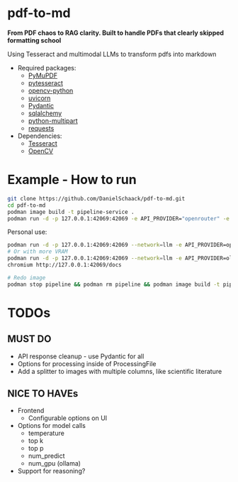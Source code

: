 # pdf-to-md
**From PDF chaos to RAG clarity. Built to handle PDFs that clearly skipped formatting school**

Using Tesseract and multimodal LLMs to transform pdfs into markdown
- Required packages:
    - [PyMuPDF](https://github.com/pymupdf/PyMuPDF)
    - [pytesseract](https://github.com/h/pytesseract)
    - [opencv-python](https://github.com/opencv/opencv-python)
    - [uvicorn](https://github.com/encode/uvicorn)
    - [Pydantic](https://github.com/pydantic/pydantic)
    - [sqlalchemy](https://github.com/sqlalchemy/sqlalchemy)
    - [python-multipart](https://github.com/Kludex/python-multipart)
    - [requests](https://pypi.org/project/requests/)
- Dependencies:
    - [Tesseract](https://github.com/tesseract-ocr/tesseract)
    - [OpenCV](https://github.com/opencv/opencv)

# Example - How to run
```bash
git clone https://github.com/DanielSchaack/pdf-to-md.git
cd pdf-to-md
podman image build -t pipeline-service .
podman run -d -p 127.0.0.1:42069:42069 -e API_PROVIDER="openrouter" -e API_KEY=key -v pipeline:/app/data --name pipeline --restart always localhost/pipeline-service:latest
```

Personal use:
```bash
podman run -d -p 127.0.0.1:42069:42069 --network=llm -e API_PROVIDER=openrouter -e API_KEY=key -v pipeline:/app/data --name pipeline --restart always localhost/pipeline-service:latest
# Or with more VRAM
podman run -d -p 127.0.0.1:42069:42069 --network=llm -e API_PROVIDER=ollama -e API_URL="http://ollama:11434" -e API_IMAGE_MODEL="gemma3:4b-it-qat" -e API_TEXT_MODEL="gemma3:4b-it-qat" -v pipeline:/app/data --name pipeline --restart always localhost/pipeline-service:latest
chromium http://127.0.0.1:42069/docs

# Redo image
podman stop pipeline && podman rm pipeline && podman image build -t pipeline-service .

```



# TODOs
## MUST DO
- API response cleanup - use Pydantic for all
- Options for processing inside of ProcessingFile
- Add a splitter to images with multiple columns, like scientific literature

## NICE TO HAVEs
- Frontend
    - Configurable options on UI
- Options for model calls
    - temperature
    - top k
    - top p
    - num_predict
    - num_gpu (ollama)
- Support for reasoning?

